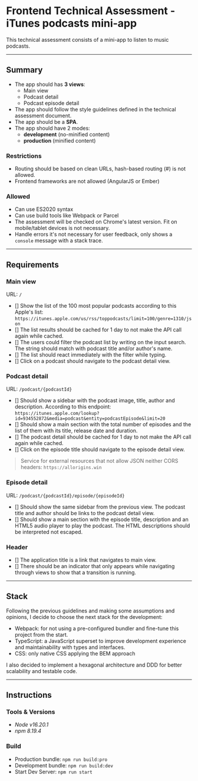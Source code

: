 # Frontend Technical Assessment - iTunes podcasts mini-app

This technical assessment consists of a mini-app to listen to music podcasts.

---

## Summary

- The app should has **3 views**:
  - Main view
  - Podcast detail
  - Podcast episode detail
- The app should follow the style guidelines defined in the technical assessment document.
- The app should be a **SPA**.
- The app should have 2 modes:
  - **development** (no-minified content)
  - **production** (minified content)

### Restrictions

- Routing should be based on clean URLs, hash-based routing (#) is not allowed.
- Frontend frameworks are not allowed (AngularJS or Ember)

### Allowed

- Can use ES2020 syntax
- Can use build tools like Webpack or Parcel
- The assessment will be checked on Chrome's latest version. Fit on mobile/tablet devices is not necessary.
- Handle errors it's not necessary for user feedback, only shows a `console` message with a stack trace.

---

## Requirements

### Main view

URL: `/`

- [] Show the list of the 100 most popular podcasts according to this Apple's list:
  `https://itunes.apple.com/us/rss/toppodcasts/limit=100/genre=1310/json`
- [] The list results should be cached for 1 day to not make the API call again while cached.
- [] The users could filter the podcast list by writing on the input search. The string should match with podcast title and/or author's name.
- [] The list should react immediately with the filter while typing.
- [] Click on a podcast should navigate to the podcast detail view.

### Podcast detail

URL: `/podcast/{podcastId}`

- [] Should show a sidebar with the podcast image, title, author and description. According to this endpoint:
  `https://itunes.apple.com/lookup?id=934552872&media=podcast&entity=podcastEpisode&limit=20`
- [] Should show a main section with the total number of episodes and the list of them with its title, release date and duration.
- [] The podcast detail should be cached for 1 day to not make the API call again while cached.
- [] Click on the episode title should navigate to the episode detail view.

> Service for external resources that not allow JSON neither CORS headers: `https://allorigins.win`

### Episode detail

URL: `/podcast/{podcastId}/episode/{episodeId}`

- [] Should show the same sidebar from the previous view. The podcast title and author should be links to the podcast detail view.
- [] Should show a main section with the episode title, description and an HTML5 audio player to play the podcast. The HTML descriptions should be interpreted not escaped.

### Header

- [] The application title is a link that navigates to main view.
- [] There should be an indicator that only appears while navigating through views to show that a transition is running.

---

## Stack

Following the previous guidelines and making some assumptions and opinions, I decide to choose the next stack for the development:

- Webpack: for not using a pre-configured bundler and fine-tune this project from the start.
- TypeScript: a JavaScript superset to improve development experience and maintainability with types and interfaces.
- CSS: only native CSS applying the BEM approach

I also decided to implement a hexagonal architecture and DDD for better scalability and testable code.

---

## Instructions

### Tools & Versions

- _Node v16.20.1_
- _npm 8.19.4_

### Build

- Production bundle: `npm run build:pro`
- Development bundle: `npm run build:dev`
- Start Dev Server: `npm run start`
